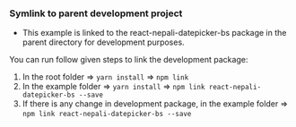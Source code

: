 ### Symlink to parent development project

-   This example is linked to the react-nepali-datepicker-bs package in the parent directory for development purposes.

You can run follow given steps to link the development package:

1. In the root folder => `yarn install` => `npm link`
2. In the example folder => `yarn install` => `npm link react-nepali-datepicker-bs --save`
3. If there is any change in development package, in the example folder => `npm link react-nepali-datepicker-bs --save`
